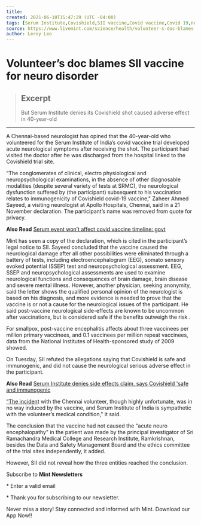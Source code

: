 ```yaml
---
title:
created: 2021-06-10T15:47:29 (UTC -04:00)
tags: [Serum Institute,Covishield,SII vaccine,Covid vaccine,Covid 19,neurological symptoms]
source: https://www.livemint.com/science/health/volunteer-s-doc-blames-sii-vaccine-for-neuro-disorder-11606880532345.html
author: Leroy Leo
---
```


# Volunteer’s doc blames SII vaccine for neuro disorder

> ## Excerpt
> But Serum Institute denies its Covishield shot caused adverse effect in 40-year-old

---
A Chennai-based neurologist has opined that the 40-year-old who volunteered for the Serum Institute of India’s covid vaccine trial developed acute neurological symptoms after receiving the shot. The participant had visited the doctor after he was discharged from the hospital linked to the Covishield trial site.

“The conglomerates of clinical, electro physiological and neuropsychological examinations, in the absence of other diagnosable modalities (despite several variety of tests at SRMC), the neurological dysfunction suffered by (the participant) subsequent to his vaccination relates to immunogenicity of Covishield covid-19 vaccine," Zaheer Ahmed Sayeed, a visiting neurologist at Apollo Hospitals, Chennai, said in a 21 November declaration. The participant’s name was removed from quote for privacy.

**Also Read** [Serum event won’t affect covid vaccine timeline: govt](https://www.livemint.com/companies/news/serum-event-won-t-affect-covid-vaccine-timeline-govt-11606868354168.html)

Mint has seen a copy of the declaration, which is cited in the participant’s legal notice to SII. Sayeed concluded that the vaccine caused the neurological damage after all other possibilities were eliminated through a battery of tests, including electroencephalogram (EEG), somato sensory evoked potential (SSEP) test and neuropsychological assessment. EEG, SSEP and neuropsychological assessments are used to examine neurological functions and consequences of brain damage, brain disease and severe mental illness. However, another physician, seeking anonymity, said the letter shows the qualified personal opinion of the neurologist is based on his diagnosis, and more evidence is needed to prove that the vaccine is or not a cause for the neurological issues of the participant. He said post-vaccine neurological side-effects are known to be uncommon after vaccinations, but is considered safe if the benefits outweigh the risk .

For smallpox, post-vaccine encephalitis affects about three vaccinees per million primary vaccinees, and 0.1 vaccinees per million repeat vaccinees, data from the National Institutes of Health-sponsored study of 2009 showed.

On Tuesday, SII refuted the allegations saying that Covishield is safe and immunogenic, and did not cause the neurological serious adverse effect in the participant.

**Also Read** [Serum Institute denies side effects claim, says Covishield 'safe and immunogenic](https://www.livemint.com/science/health/serum-institute-denies-side-effects-claim-says-covishield-safe-and-immunogenic-11606806061598.html)

[“The inciden](https://www.livemint.com/science/health/serum-institute-denies-side-effects-claim-says-covishield-safe-and-immunogenic-11606806061598.html)t with the Chennai volunteer, though highly unfortunate, was in no way induced by the vaccine, and Serum Institute of India is sympathetic with the volunteer’s medical condition," it said.

The conclusion that the vaccine had not caused the “acute neuro encephalopathy" in the patient was made by the principal investigator of Sri Ramachandra Medical College and Research Institute, Ramkrishnan, besides the Data and Safety Management Board and the ethics committee of the trial sites independently, it added.

However, SII did not reveal how the three entities reached the conclusion.

Subscribe to **Mint Newsletters**

\* Enter a valid email

\* Thank you for subscribing to our newsletter.

Never miss a story! Stay connected and informed with Mint. Download our App Now!!
